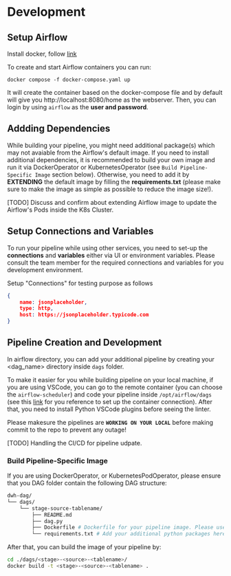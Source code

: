 # Development

## Setup Airflow

Install docker, follow [link](https://docs.docker.com/engine/install/)

To create and start Airflow containers you can run:

```
docker compose -f docker-compose.yaml up
```

It will create the container based on the docker-compose file and by default will give you http://localhost:8080/home as the webserver. Then, you can login by using `airflow` as the **user and password**.

## Addding Dependencies
While building your pipeline, you might need additional package(s) which may not avaiable from the Airflow's default image. If you need to install additional dependencies, it is recommended to build your own image and run it via DockerOperator or KubernetesOperator (see `Build Pipeline-Specific Image` section below). Otherwise, you need to add it by **EXTENDING** the default image by filling the **requirements.txt** (please make sure to make the image as simple as possible to reduce the image size!). 

[TODO] Discuss and confirm about extending Airflow image to update the Airflow's Pods inside the K8s Cluster.

## Setup Connections and Variables
To run your pipeline while using other services, you need to set-up the **connections** and **variables** either via UI or environment variables. Please consult the team member for the required connections and variables for you development environment.

Setup "Connections" for testing purpose as follows
```json
{
    name: jsonplaceholder,
    type: http,
    host: https://jsonplaceholder.typicode.com
}
```

## Pipeline Creation and Development
In airflow directory, you can add your additional pipeline by creating your <dag_name> directory inside `dags` folder. 

To make it easier for you while building pipeline on your local machine, if you are using VSCode, you can go to the remote container (you can choose the `airflow-scheduler`) and code your pipeline inside `/opt/airflow/dags` (see this [link](https://code.visualstudio.com/docs/devcontainers/containers) for you reference to set up the container connection). After that, you need to install Python VSCode plugins before seeing the linter.

Please makesure the pipelines are **`WORKING ON YOUR LOCAL`** before making commit to the repo to prevent any outage!

[TODO] Handling the CI/CD for pipeline udpate.

### Build Pipeline-Specific Image
If you are using DockerOperator, or KubernetesPodOperator, please ensure that you DAG folder contain the following DAG structure:
```bash
dwh-dag/
└── dags/
    └── stage-source-tablename/
        ├── README.md
        ├── dag.py
        ├── Dockerfile # Dockerfile for your pipeline image. Please use lightweight image like Python-slim.
        └── requirements.txt # Add your additional python packages here.
```
After that, you can build the image of your pipeline by:
```bash
cd ./dags/<stage>-<source>-<tablename>/
docker build -t <stage>-<source>-<tablename> .
```